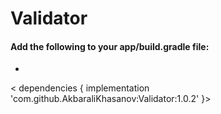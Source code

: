 # Validator
#### Add the following to your app/build.gradle file:

*
< dependencies {
	        implementation 'com.github.AkbaraliKhasanov:Validator:1.0.2'
	}>
